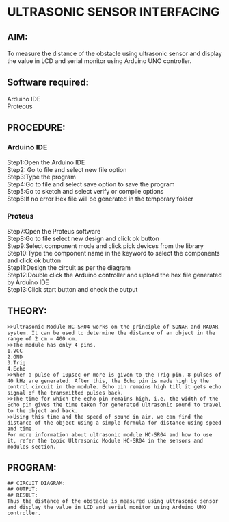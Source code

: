 # ULTRASONIC SENSOR INTERFACING
## AIM:
To measure the distance of the obstacle using ultrasonic sensor and display the value in LCD and serial monitor using Arduino UNO controller.
## Software required:
Arduino IDE </br>
Proteous
## PROCEDURE:
### Arduino IDE
Step1:Open the Arduino IDE </br>
Step2: Go to file and select new file option </br>
Step3:Type the program </br>
Step4:Go to file and select save option to save the program </br>
Step5:Go to sketch and select verify or compile options </br>
Step6:If no error Hex file will be generated in the temporary folder </br>
### Proteus
Step7:Open the Proteus software </br>
Step8:Go to file select new design and click ok button </br>
Step9:Select component mode and click pick devices from the library </br>
Step10:Type the component name in the keyword to select the components and click ok button </br>
Step11:Design the circuit as per the diagram </br>
Step12:Double click the Arduino controller and upload the hex file generated by Arduino IDE </br>
Step13:Click start button and check the output
## THEORY:
```
>>Ultrasonic Module HC-SR04 works on the principle of SONAR and RADAR system. It can be used to determine the distance of an object in the range of 2 cm – 400 cm.
>>The module has only 4 pins,
1.VCC
2.GND
3.Trig
4.Echo
>>When a pulse of 10µsec or more is given to the Trig pin, 8 pulses of 40 kHz are generated. After this, the Echo pin is made high by the control circuit in the module. Echo pin remains high till it gets echo signal of the transmitted pulses back.
>>The time for which the echo pin remains high, i.e. the width of the Echo pin gives the time taken for generated ultrasonic sound to travel to the object and back.
>>Using this time and the speed of sound in air, we can find the distance of the object using a simple formula for distance using speed and time.
For more information about ultrasonic module HC-SR04 and how to use it, refer the topic Ultrasonic Module HC-SR04 in the sensors and modules section.
```

## PROGRAM:
```
## CIRCUIT DIAGRAM:
## OUTPUT:
## RESULT:
Thus the distance of the obstacle is measured using ultrasonic sensor and display the value in LCD and serial monitor using Arduino UNO controller.
